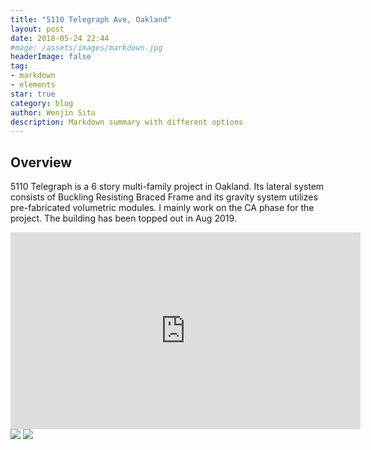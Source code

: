 ```yaml
---
title: "5110 Telegraph Ave, Oakland"
layout: post
date: 2018-05-24 22:44
#mage: /assets/images/markdown.jpg
headerImage: false
tag:
- markdown
- elements
star: true
category: blog
author: Wenjin Situ
description: Markdown summary with different options
---
```


## Overview
<p>5110 Telegraph is a 6 story multi-family project in Oakland. Its lateral system consists of Buckling Resisting Braced Frame and its gravity system utilizes pre-fabricated volumetric modules. I mainly work on the CA phase for the project. The building has been topped out in Aug 2019. </p>

<iframe width="560" height="315" src="https://www.youtube.com/embed/aN_l4VfM4WE" frameborder="0" allow="accelerometer; autoplay; encrypted-media; gyroscope; picture-in-picture" allowfullscreen></iframe>

<img class="image" src="{{ site.url }}/{{ site.T2ProjectPicture }}">
<img class="image" src="{{ site.url }}/{{ site.FactoryPicture }}">

